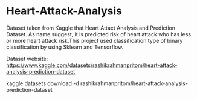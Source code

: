 # Heart-Attack-Analysis

Dataset taken from Kaggle that Heart Attact Analysis and Prediction Dataset. As name suggest, it is predicted risk of heart attack who has less or more heart attack risk.This project used classification type of binary classification by using Sklearn and Tensorflow.

Dataset website: https://www.kaggle.com/datasets/rashikrahmanpritom/heart-attack-analysis-prediction-dataset

kaggle datasets download -d rashikrahmanpritom/heart-attack-analysis-prediction-dataset

